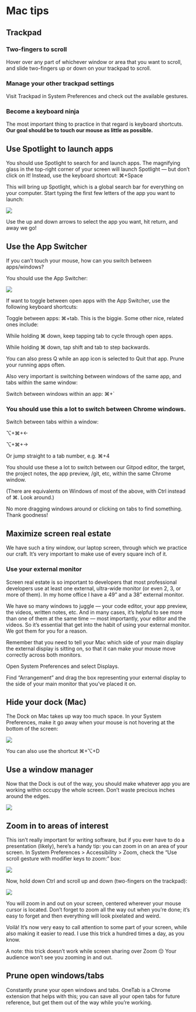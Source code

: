 # Mac tips

## Trackpad
### Two-fingers to scroll
Hover over any part of whichever window or area that you want to scroll, and slide two-fingers up or down on your trackpad to scroll.

### Manage your other trackpad settings
Visit Trackpad in System Preferences and check out the available gestures.

### Become a keyboard ninja
The most important thing to practice in that regard is keyboard shortcuts. **Our goal should be to touch our mouse as little as possible.**

## Use Spotlight to launch apps
You should use Spotlight to search for and launch apps. The magnifying glass in the top-right corner of your screen will launch Spotlight — but don’t click on it! Instead, use the keyboard shortcut: ⌘+Space

This will bring up Spotlight, which is a global search bar for everything on your computer. Start typing the first few letters of the app you want to launch:

![](./spotlight.png)

Use the up and down arrows to select the app you want, hit return, and away we go!

## Use the App Switcher
If you can’t touch your mouse, how can you switch between apps/windows?

You should use the App Switcher:

![](./app-switcher.gif)

If want to toggle between open apps with the App Switcher, use the following keyboard shortcuts:

Toggle between apps: ⌘+tab. This is the biggie. Some other nice, related ones include:

While holding ⌘ down, keep tapping tab to cycle through open apps.

While holding ⌘ down, tap shift and tab to step backwards.

You can also press Q while an app icon is selected to Quit that app. Prune your running apps often.

Also very important is switching between windows of the same app, and tabs within the same window:

Switch between windows within an app: ⌘+`

### You should use this a lot to switch between Chrome windows.
Switch between tabs within a window:

⌥+⌘+←

⌥+⌘+→

Or jump straight to a tab number, e.g. ⌘+4

You should use these a lot to switch between our Gitpod editor, the target, the project notes, the app preview, /git, etc, within the same Chrome window.

(There are equivalents on Windows of most of the above, with Ctrl instead of ⌘. Look around.)

No more dragging windows around or clicking on tabs to find something. Thank goodness!

## Maximize screen real estate
We have such a tiny window, our laptop screen, through which we practice our craft. It’s very important to make use of every square inch of it.

### Use your external monitor
Screen real estate is so important to developers that most professional developers use at least one external, ultra-wide monitor (or even 2, 3, or more of them). In my home office I have a 49” and a 38” external monitor.

We have so many windows to juggle — your code editor, your app preview, the videos, written notes, etc. And in many cases, it’s helpful to see more than one of them at the same time — most importantly, your editor and the videos. So it’s essential that get into the habit of using your external monitor. We got them for you for a reason.

Remember that you need to tell your Mac which side of your main display the external display is sitting on, so that it can make your mouse move correctly across both monitors.

Open System Preferences and select Displays.

Find “Arrangement” and drag the box representing your external display to the side of your main monitor that you’ve placed it on.

## Hide your dock (Mac)
The Dock on Mac takes up way too much space. In your System Preferences, make it go away when your mouse is not hovering at the bottom of the screen:

![](./hide-show-dock.png)

You can also use the shortcut ⌘+⌥+D

## Use a window manager
Now that the Dock is out of the way, you should make whatever app you are working within occupy the whole screen. Don’t waste precious inches around the edges.

![](./green-circle.png)

## Zoom in to areas of interest
This isn’t really important for writing software, but if you ever have to do a presentation (likely), here’s a handy tip: you can zoom in on an area of your screen. In System Preferences > Accessibility > Zoom, check the “Use scroll gesture with modifier keys to zoom:” box:

![](./scroll-zoom.png)

Now, hold down Ctrl and scroll up and down (two-fingers on the trackpad):

![](./scroll-zoom-example.gif)

You will zoom in and out on your screen, centered wherever your mouse cursor is located. Don’t forget to zoom all the way out when you’re done; it’s easy to forget and then everything will look pixelated and weird.

Voilà! It’s now very easy to call attention to some part of your screen, while also making it easier to read. I use this trick a hundred times a day, as you know.

A note: this trick doesn’t work while screen sharing over Zoom 😔 Your audience won’t see you zooming in and out.

## Prune open windows/tabs
Constantly prune your open windows and tabs. OneTab is a Chrome extension that helps with this; you can save all your open tabs for future reference, but get them out of the way while you’re working.
